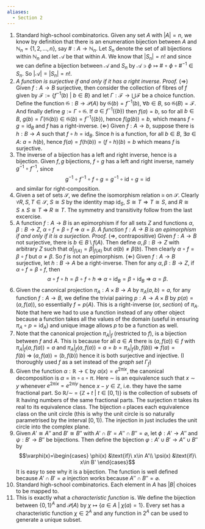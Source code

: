 ```yaml
---
aliases:
  - Section 2
---
```

1. Standard high-school combinatorics. Given any set $A$ with $|A|=n$, we know by definition that there is an enumeration bijection between $A$ and $\mathbb{N}_n=\{1,2,\ldots,n\}$, say $\#:A\to \mathbb{N}_n$. Let $S_n$ denote the set of all bijections within $\mathbb{N}_n$ and let $\mathcal{A}$ be that within $A$. We know that $|S_n|=n!$ and since we can define a bijection between $\mathcal{A}$ and $S_n$ by $\mathcal{A}\ni\phi\longmapsto \#\circ\phi\circ\#^{-1}\in S_n$. So $|\mathcal{A}|=|S_n|=n!$.
2. *A function is surjective if and only if it has a right inverse.*
*Proof.*	($\Longrightarrow$) Given $f:A\to B$ surjective, then consider the collection of fibres of $f$ given by $\mathcal{F}:=\{f^{-1}(b)\ |\ b\in B\}$ and let $\Gamma:\mathcal{F}\to\bigcup\mathcal{F}$ be a choice function. Define the function $\mathfrak{G}:B\to\mathscr{P}(A)$ by $\mathfrak{G}(b)=f^{-1}(b),\ \forall b\in B$, so $\mathfrak{G}(B)=\mathcal{F}$. And finally define $g:=\Gamma\circ\mathfrak{G}$. If $a\in f^{-1}(\{b\})$ then $f(a)=b$, so for all $b\in B,\ g(b)=\Gamma(\mathfrak{G}(b))\in\mathfrak{G}(b)=f^{-1}(\{b\})$, hence $f(g(b))=b$, which means $f\circ g=\mathrm{id}_B$ and $f$ has a right-inverse.
($\Longleftarrow$) Given $f:A\to b$, suppose there is $h:B\to A$ such that $f\circ h=\mathrm{id}_B$. Since $h$ is a function, for all $b\in B,\ \exists a\in A:\ a=h(b)$, hence $f(a)=f(h(b))=(f\circ h)(b)=b$ which means $f$ is surjective.
3. The inverse of a bijection has a left and right inverse, hence is a bijection. Given $f,g$ bijections, $f\circ g$ has a left and right inverse, namely $g^{-1}\circ f^{-1}$, since $$ g^{-1}\circ f^{-1}\circ f\circ g=g^{-1}\circ\mathrm{id}\circ g=\mathrm{id}$$ and similar for right-composition.
4. Given a set of sets $\mathcal{S}$, we define the isomorphism relation $\cong$ on $\mathcal{S}$. Clearly $\forall R,S,T\in\mathcal{S},\ S\cong S$ by the identity map $\mathrm{id}_S$, $S\cong T\Rightarrow T\cong S$, and $R\cong S\ \land\ S\cong T\ \Rightarrow\ R\cong T$. The symmetry and transitivity follow from the last excercise.
5. A function $f:A\to B$ is an epimorphism if for all sets $Z$ and functions $\alpha,\beta:B\to Z$, $\alpha\circ f=\beta\circ f\ \Rightarrow\ \alpha=\beta$. 
*A function $f:A\to B$ is an epimorphism if and only if it is a surjection.*
*Proof.* ($\Longrightarrow$, contrapositive) Given $f:A\to B$ not surjective, there is $b\in B\setminus f(A)$. Then define $\alpha,\beta:B\to Z$ with arbitrary $Z$ such that $\alpha|_{f(A)}=\beta|_{f(A)}$ but $\alpha(b)\neq\beta(b)$. Then clearly $\alpha\circ f=\beta\circ f$ but $\alpha\ne\beta$. So $f$ is not an epimorphism. 
($\Longleftarrow$) Given $f:A\to B$ surjective, let $h:B\to A$ be a right-inverse. Then for any $\alpha,\beta:B\to Z$, if $\alpha\circ f=\beta\circ f$, then $$\alpha\circ f\circ h=\beta\circ f\circ h\ \Rightarrow\ \alpha\circ\mathrm{id}_B=\beta\circ\mathrm{id}_B\ \Rightarrow\ \alpha=\beta.$$
6. Given the canonical projection $\pi_A:A\times B\to A$ by $\pi_A(a,b)=a$, for any function $f:A\to B$, we define the trivial pairing $p:A\to A\times B$ by $p(a)=(a,f(a))$, so essentially $f=p(A)$. This is a right-inverse (or, *section*) of $\pi_A$. Note that here we had to use a function instead of any other object because a function takes all the values of the domain (useful in ensuring $\pi_A\circ p=\mathrm{id}_A$) and unique image allows $p$ to be a function as well.
7. Note that the canonical projection $\pi_A|_f$ (restricted to $f$), is a bijection between $f$ and $A$. This is because for all $a\in A$ there is $(a,f(a))\in f$ with $\pi_A|_f(a,f(a))=a$ and $\pi_A|_f(a,f(a))=a=b=\pi_A|_f(b,f(b))\ \Longrightarrow\ f(a)=f(b)\ \Rightarrow\ (a,f(a))=(b,f(b))$ hence it is both surjective and injective. (I thoroughly used $f$ as a set instead of the *graph set* $\Gamma_f$)
8. Given the function $\alpha:\mathbb{R}\to\mathbb{C}$ by $\alpha(x)=e^{2\pi ix}$, the canonical decomposition is $\alpha=\mathrm{in}\circ\mathfrak{a}\circ\pi$. Here $\sim$ is an equivalence such that $x\sim y$ whenever $e^{2\pi ix}=e^{2\pi iy}$ hence $x-y\in\mathbb{Z}$, i.e. they have the same fractional part. So $\mathbb{R}/\sim\ =\ \{\mathbb{Z}+t\ |\ t\in[0,1)\}$ is the collection of subsets of $\mathbb{R}$ having numbers of the same fractional parts. The surjection $\pi$ takes its real to its equivalence class. The bijection $\mathfrak{a}$ places each equivalence class on the unit circle (this is why the unit circle is so naturally parametrised by the interval $[0,1)$). The injection $\mathrm{in}$ just includes the unit circle into the complex plane.
9. Given $A'\cong A''$ and $B'\cong B''$ with $A'\cap B'=A''\cap B''=\varnothing$, let $\phi:A'\to A''$ and $\psi:B'\to B''$ be bijections. Then define the bijection $\varphi:A'\cup B'\to A''\cup B''$ by $$\varphi(x)=\begin{cases} \phi(x) &\text{if}\ x\in A'\\
\psi(x) &\text{if}\ x\in B'
\end{cases}$$
It is easy to see why it is a bijection. The function is well defined because $A'\cap B'=\varnothing$ injection works because $A''\cap B''=\varnothing$.
10. Standard high-school combinatorics. Each element in $A$ has $|B|$ choices to be mapped to. 
11. This is exactly what a *characteristic function* is. We define the bijection between $\{0,1\}^A$ and $\mathcal{P}(A)$ by $\chi\mapsto\{a\in A\ |\ \chi(a)=1\}$. Every set has a characteristic function $\chi\in2^A$ and any function in $2^A$ can be used to generate a unique subset.